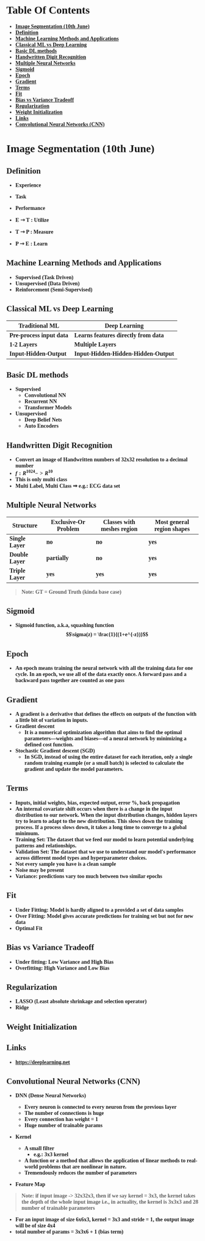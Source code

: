 <style>
*{
font-family: "VictorMono NFM";
font-weight: Bold;
}
</style>

# Table Of Contents

<!-- mtoc-start -->

* [Image Segmentation (10th June)](#image-segmentation-10th-june)
* [Definition](#definition)
* [Machine Learning Methods and Applications](#machine-learning-methods-and-applications)
* [Classical ML vs Deep Learning](#classical-ml-vs-deep-learning)
* [Basic DL methods](#basic-dl-methods)
* [Handwritten Digit Recognition](#handwritten-digit-recognition)
* [Multiple Neural Networks](#multiple-neural-networks)
* [Sigmoid](#sigmoid)
* [Epoch](#epoch)
* [Gradient](#gradient)
* [Terms](#terms)
* [Fit](#fit)
* [Bias vs Variance Tradeoff](#bias-vs-variance-tradeoff)
* [Regularization](#regularization)
* [Weight Initialization](#weight-initialization)
* [Links](#links)
* [Convolutional Neural Networks (CNN)](#convolutional-neural-networks-cnn)

<!-- mtoc-end -->

# Image Segmentation (10th June)

## Definition
- Experience
- Task
- Performance

- E ⇾ T : Utilize
- T ⇾ P : Measure
- P ⇾ E : Learn

## Machine Learning Methods and Applications
- Supervised (Task Driven)
- Unsupervised (Data Driven)
- Reinforcement (Semi-Supervised)

## Classical ML vs Deep Learning
| Traditional ML         | Deep Learning                      |
|------------------------|------------------------------------|
| Pre-process input data | Learns features directly from data |
| 1-2 Layers             | Multiple Layers                    |
| Input-Hidden-Output    | Input-Hidden-Hidden-Hidden-Output  |

## Basic DL methods
- Supervised 
    - Convolutional NN
    - Recurrent NN
    - Transformer Models
- Unsupervised
    - Deep Belief Nets
    - Auto Encoders

## Handwritten Digit Recognition
- Convert an image of Handwritten numbers of 32x32 resolution to a decimal number
- $f:R^{1024} -> R^{10}$
- This is only multi class
- Multi Label, Multi Class ⇒ e.g.: ECG data set

## Multiple Neural Networks
| Structure    | Exclusive-Or Problem | Classes with meshes region | Most general region shapes |
|--------------|----------------------|----------------------------|----------------------------|
| Single Layer | no                   | no                         | yes                        |
| Double Layer | partially            | no                         | yes                        |
| Triple Layer | yes                  | yes                        | yes                        |

> Note: GT = Ground Truth (kinda base case)

## Sigmoid
- Sigmoid function, a.k.a, squashing function
$$\sigma(z) = \frac{1}{(1+e^{-z})}$$

## Epoch
- An epoch means training the neural network with all the training data for one cycle. In an epoch, we use all of the data exactly once. A forward pass and a backward pass together are counted as one pass

## Gradient
- A gradient is a derivative that defines the effects on outputs of the function with a little bit of variation in inputs.
- Gradient descent
    - It is a numerical optimization algorithm that aims to find the optimal parameters—weights and biases—of a neural network by minimizing a defined cost function.
- Stochastic Gradient descent (SGD)
    - In SGD, instead of using the entire dataset for each iteration, only a single random training example (or a small batch) is selected to calculate the gradient and update the model parameters.

## Terms
- Inputs, initial weights, bias, expected output, error %, back propagation
- An internal covariate shift occurs when there is a change in the input distribution to our network. When the input distribution changes, hidden layers try to learn to adapt to the new distribution. This slows down the training process. If a process slows down, it takes a long time to converge to a global minimum.
- Training Set: The dataset that we feed our model to learn potential underlying patterns and relationships.
- Validation Set: The dataset that we use to understand our model's performance across different model types and hyperparameter choices.
- Not every sample you have is a clean sample
- Noise may be present
- Variance: predictions vary too much between two similar epochs

## Fit
- Under Fitting: Model is hardly aligned to a provided a set of data samples
- Over Fitting: Model gives accurate predictions for training set but not for new data
- Optimal Fit

## Bias vs Variance Tradeoff
- Under fitting: Low Variance and High Bias
- Overfitting: High Variance and Low Bias

## Regularization
- LASSO (Least absolute shrinkage and selection operator)
- Ridge

## Weight Initialization

## Links
- https://deeplearning.net

## Convolutional Neural Networks (CNN)
- DNN (Dense Neural Networks)
    - Every neuron is connected to every neuron from the previous layer
    - The number of connections is huge
    - Every connection has weight = 1
    - Huge number of trainable params
- Kernel
    - A small filter
        - e.g.: 3x3 kernel
    - A function or a method that allows the application of linear methods to real-world problems that are nonlinear in nature.
    - Tremendously reduces the number of parameters

- Feature Map
> Note: if input image -> 32x32x3, then if we say kernel = 3x3, the kernel takes the depth of the whole input image i.e., in actuality, the kernel is 3x3x3 and 28 number of trainable parameters
- For an input image of size 6x6x3, kernel = 3x3 and stride = 1, the output image will be of size 4x4
- total number of params = 3x3x6 + 1 (bias term)

